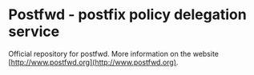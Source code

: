 # Postfwd - postfix policy delegation service

Official repository for postfwd. More information on the website [http://www.postfwd.org](http://www.postfwd.org).

